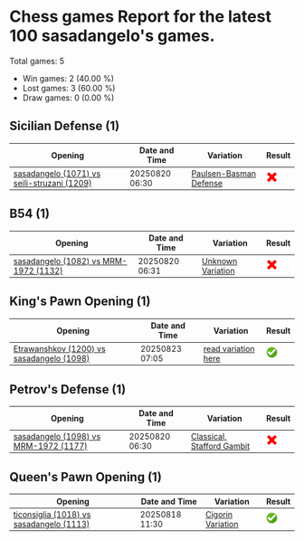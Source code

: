 # Chess games Report for the latest 100 sasadangelo's games.

Total games: 5
- Win games: 2 (40.00 %)
- Lost games: 3 (60.00 %)
- Draw games: 0 (0.00 %)

## Sicilian Defense (1)

| Opening | Date and Time | Variation | Result |
|---------|---------------|-----------|--------|
| [sasadangelo (1071) vs seili-struzani (1209)](https://www.chess.com/game/daily/853597450) | 20250820 06:30 | [Paulsen-Basman Defense](https://www.chess.com/openings/Sicilian-Defense-French-Variation-3.d4) | ![Lose](img/lose.png) |

## B54 (1)

| Opening | Date and Time | Variation | Result |
|---------|---------------|-----------|--------|
| [sasadangelo (1082) vs MRM-1972 (1132)](https://www.chess.com/game/daily/853597684) | 20250820 06:31 | [Unknown Variation](https://www.chess.com/openings/Sicilian-Defense-Open-Variation-4...e5) | ![Lose](img/lose.png) |

## King's Pawn Opening (1)

| Opening | Date and Time | Variation | Result |
|---------|---------------|-----------|--------|
| [Etrawanshkov (1200) vs sasadangelo (1098)](https://www.chess.com/game/daily/854933252) | 20250823 07:05 | [read variation here](https://www.chess.com/openings/Kings-Pawn-Opening-1...e5) | ![Win](img/win.png) |

## Petrov's Defense (1)

| Opening | Date and Time | Variation | Result |
|---------|---------------|-----------|--------|
| [sasadangelo (1098) vs MRM-1972 (1177)](https://www.chess.com/game/daily/853597634) | 20250820 06:30 | [Classical, Stafford Gambit](https://www.chess.com/openings/Petrovs-Defense-Classical-Attack) | ![Lose](img/lose.png) |

## Queen's Pawn Opening (1)

| Opening | Date and Time | Variation | Result |
|---------|---------------|-----------|--------|
| [ticonsiglia (1018) vs sasadangelo (1113)](https://www.chess.com/game/daily/852839264) | 20250818 11:30 | [Cigorin Variation](https://www.chess.com/openings/Queens-Pawn-Opening-1...d5) | ![Win](img/win.png) |
